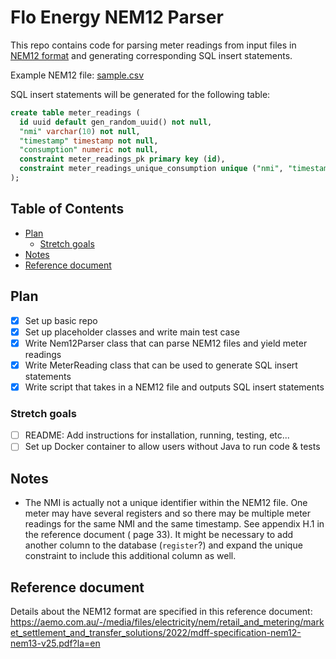 # Flo Energy NEM12 Parser

This repo contains code for parsing meter readings from input files
in [NEM12 format](https://aemo.com.au/-/media/files/electricity/nem/retail_and_metering/market_settlement_and_transfer_solutions/2022/mdff-specification-nem12-nem13-v25.pdf?la=en)
and generating corresponding SQL insert statements.

Example NEM12 file: [sample.csv](/sample.csv)

SQL insert statements will be generated for the following table:

```sql
create table meter_readings (
  id uuid default gen_random_uuid() not null,
  "nmi" varchar(10) not null,
  "timestamp" timestamp not null,
  "consumption" numeric not null,
  constraint meter_readings_pk primary key (id),
  constraint meter_readings_unique_consumption unique ("nmi", "timestamp")
);
```

## Table of Contents

- [Plan](#plan)
    - [Stretch goals](#stretch-goals)
- [Notes](#notes)
- [Reference document](#reference-document)

## Plan

- [x] Set up basic repo
- [x] Set up placeholder classes and write main test case
- [x] Write Nem12Parser class that can parse NEM12 files and yield meter readings
- [x] Write MeterReading class that can be used to generate SQL insert statements
- [x] Write script that takes in a NEM12 file and outputs SQL insert statements

### Stretch goals

- [ ] README: Add instructions for installation, running, testing, etc...
- [ ] Set up Docker container to allow users without Java to run code & tests

## Notes

- The NMI is actually not a unique identifier within the NEM12 file. One meter may have several registers and so there
  may be multiple meter readings for the same NMI and the same timestamp. See appendix H.1 in the reference document (
  page 33). It might be necessary to add another column to the database (`register`?) and expand the unique constraint
  to include this additional column as well.

## Reference document

Details about the NEM12 format are specified in this reference
document: https://aemo.com.au/-/media/files/electricity/nem/retail_and_metering/market_settlement_and_transfer_solutions/2022/mdff-specification-nem12-nem13-v25.pdf?la=en
